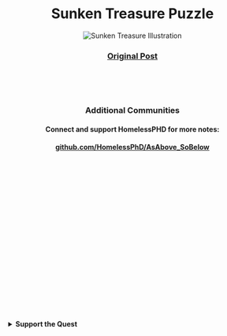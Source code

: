 <div align="center">
  <h1>Sunken Treasure Puzzle</h1>
</div>

<div align="center">
  <img src="./nft.png" alt="Sunken Treasure Illustration" width="600">
</div>

<div align="center">
  <h3><a href="https://www.reddit.com/r/bitcoinpuzzles/comments/p9dhjv/currently_over_us3100_in_this_puzzle/">Original Post</a></h3>
</div>




</br>
</br>
</br>


<div align="center">
  <h3>Additional Communities</h3>
  <h4>Connect and support HomelessPHD for more notes:</h4>
  <div align="center">
    <h4><a href="https://github.com/HomelessPhD/AsAbove_SoBelow?tab=readme-ov-file">github.com/HomelessPhD/AsAbove_SoBelow</a></h4>    
  </div>
</div>




</br>
</br>
</br>

</br>
</br>
</br>
</br>

</br>
</br>
</br>

</br>
</br>
</br>

</br>
</br>
</br>

</br>
</br>
</br>

<details>
  <summary><b>Support the Quest</b></summary>
  <div align="center">
    <p>If this github has sparked some fun or helped you learn feel free to support a digital nomad veteran! 😊</p>
    <h4>Bitcoin Donation</h4>
    <img src="../images/juniorduc44@walletofsatoshi.png" alt="juniorduc44@walletofsatoshi.com" width="150">
    <p><b>Wallet Address:</b></p>
    <code>juniorduc44@walletofsatoshi.com</code>
  </div>
</details>